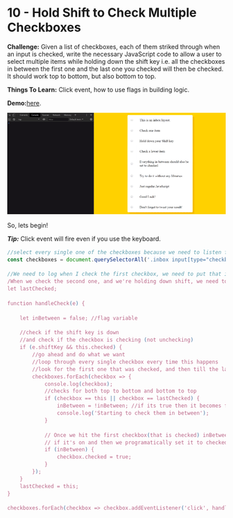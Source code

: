# 10 - Hold Shift to Check Multiple Checkboxes

**Challenge:** Given a list of checkboxes, each of them striked through when an input is checked, write the necessary JavaScript code to allow a user to select multiple items while holding down the shift key i.e. all the checkboxes in between the first one and the last one you checked will then be checked. It should work top to bottom, but also bottom to top.

**Things To Learn:** Click event, how to use flags in building logic.

**Demo:**[here](https://tjgillweb.github.io/JavaScript30/10%20-%20Hold%20Shift%20to%20Check%20Multiple%20Checkboxes/).

![](images/shift-multiple-checkboxes.gif)

So, lets begin!

***Tip:*** Click event will fire even if you use the keyboard.

```Javascript
//select every single one of the checkboxes because we need to listen for when they get checked.
const checkboxes = document.querySelectorAll('.inbox input[type="checkbox"]');

//We need to log when I check the first checkbox, we need to put that into a variable. 
/When we check the second one, and we're holding down shift, we need to know what the last checked checkbox was.
let lastChecked;

function handleCheck(e) {

    let inBetween = false; //flag variable

    //check if the shift key is down
    //and check if the checkbox is checking (not unchecking)
    if (e.shiftKey && this.checked) {
        //go ahead and do what we want
        //loop through every single checkbox every time this happens
        //look for the first one that was checked, and then till the last one was checked.
        checkboxes.forEach(checkbox => {
            console.log(checkbox);
            //checks for both top to bottom and bottom to top
            if (checkbox == this || checkbox == lastChecked) { 
                inBetween = !inBetween; //if its true then it becomes false. If its false, then it becomes true
                console.log('Starting to check them in between');
            }

            // Once we hit the first checkbox(that is checked) inBetween becomes true which is going to check 
            // if it's on and then we programatically set it to checked with JS.
            if (inBetween) {
                checkbox.checked = true;
            }
        });
    }
    lastChecked = this;
}

checkboxes.forEach(checkbox => checkbox.addEventListener('click', handleCheck));
```
